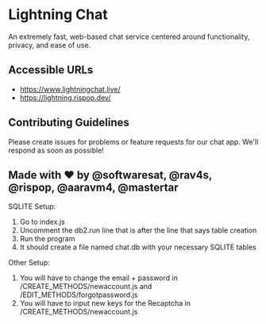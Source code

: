 # Lightning Chat
An extremely fast, web-based chat service centered around functionality, privacy, and ease of use.
## Accessible URLs
- https://www.lightningchat.live/
- https://lightning.rispop.dev/
## Contributing Guidelines
Please create issues for problems or feature requests for our chat app. We'll respond as soon as possible!
## Made with ❤ by @softwaresat, @rav4s, @rispop, @aaravm4, @mastertar

SQLITE Setup:

1. Go to index.js
2. Uncomment the db2.run line that is after the line that says table creation
3. Run the program
4. It should create a file named chat.db with your necessary SQLITE tables

Other Setup:

1. You will have to change the email + password in /CREATE_METHODS/newaccount.js and /EDIT_METHODS/forgotpassword.js
2. You will have to input new keys for the Recaptcha in /CREATE_METHODS/newaccount.js

